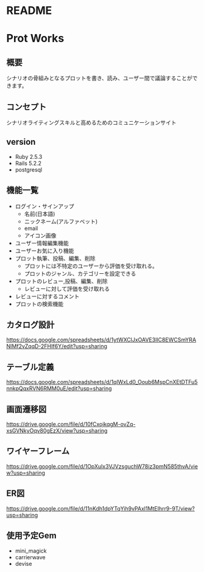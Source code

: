 # README

# Prot Works

## 概要
シナリオの骨組みとなるプロットを書き、読み、ユーザー間で議論することができます。  

## コンセプト
シナリオライティングスキルと高めるためのコミュニケーションサイト  

## version

* Ruby 2.5.3
* Rails 5.2.2
* postgresql

## 機能一覧

* ログイン・サインアップ
  * 名前(日本語)
  * ニックネーム(アルファベット)
  * email
  * アイコン画像  
* ユーザー情報編集機能
* ユーザーお気に入り機能
* プロット執筆、投稿、編集、削除
  * プロットには不特定のユーザーから評価を受け取れる。
  * プロットのジャンル、カテゴリーを設定できる
* プロットのレビュー,投稿、編集、削除
  * レビューに対して評価を受け取れる
* レビューに対するコメント
* プロットの検索機能

## カタログ設計
https://docs.google.com/spreadsheets/d/1ytWXClJxOAVE3lIC8EWCSmYRANIMf2vZqqD-2FHIf6Y/edit?usp=sharing

## テーブル定義
https://docs.google.com/spreadsheets/d/1qlWxLd0_Ooub6MspCnXEtDTFu5nnkpQqxRVN6RMM0uE/edit?usp=sharing

## 画面遷移図
https://drive.google.com/file/d/10fCxojkqgM-ovZq-xsGVNkyOqv80gEzX/view?usp=sharing

## ワイヤーフレーム
https://drive.google.com/file/d/1OpXulx3VJVzsguchW78iz3pmN585thvA/view?usp=sharing

## ER図

https://drive.google.com/file/d/11nKdh1dpYTqYih9vPAxl1MtEIhrr9-9T/view?usp=sharing

## 使用予定Gem

* mini_magick
* carrierwave
* devise

